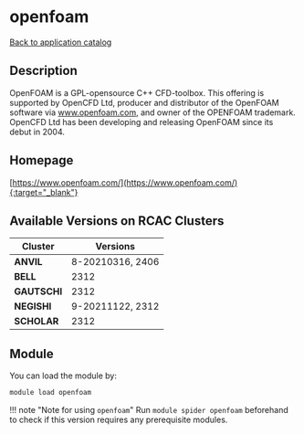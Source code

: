 # openfoam

[Back to application catalog](../app_catalog.md)

## Description

OpenFOAM is a GPL-opensource C++ CFD-toolbox. This offering is supported by OpenCFD Ltd, producer and distributor of the OpenFOAM software via www.openfoam.com, and owner of the OPENFOAM trademark. OpenCFD Ltd has been developing and releasing OpenFOAM since its debut in 2004.

## Homepage

[https://www.openfoam.com/](https://www.openfoam.com/){:target="_blank"}

## Available Versions on RCAC Clusters

|Cluster|Versions|
|---|---|
**ANVIL**|8-20210316, 2406
**BELL**|2312
**GAUTSCHI**|2312
**NEGISHI**|9-20211122, 2312
**SCHOLAR**|2312

## Module

You can load the module by:

```bash
module load openfoam
```

!!! note "Note for using `openfoam`"
    Run `module spider openfoam` beforehand to check if this version requires any prerequisite modules.
